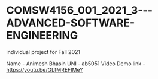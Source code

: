 # COMSW4156_001_2021_3---ADVANCED-SOFTWARE-ENGINEERING
individual project for Fall 2021

Name - Animesh Bhasin
UNI - ab5051
Video Demo link - https://youtu.be/GLfMREFIMeY
